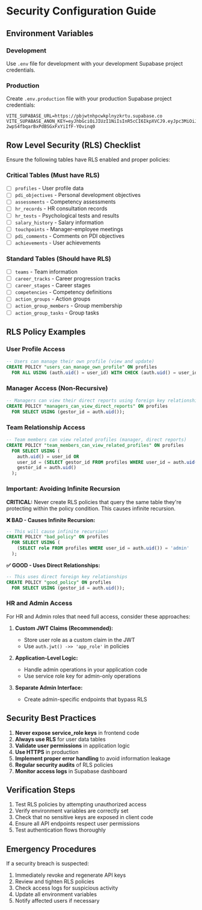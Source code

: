 # Security Configuration Guide

## Environment Variables

### Development
Use `.env` file for development with your development Supabase project credentials.

### Production
Create `.env.production` file with your production Supabase project credentials:

```env
VITE_SUPABASE_URL=https://pbjwtnhpcwkplnyzkrtu.supabase.co
VITE_SUPABASE_ANON_KEY=eyJhbGciOiJIUzI1NiIsInR5cCI6IkpXVCJ9.eyJpc3MiOiJzdXBhYmFzZSIsInJlZiI6InBiand0bmhwY3drcGxueXprcnR1Iiwicm9sZSI6ImFub24iLCJpYXQiOjE3NTYzMDE3OTMsImV4cCI6MjA3MTg3Nzc5M30.yisHwRskz-2wpS4fbqarBxPdBSGxFxYiIfF-YOvinq0
```

## Row Level Security (RLS) Checklist

Ensure the following tables have RLS enabled and proper policies:

### Critical Tables (Must have RLS)
- [ ] `profiles` - User profile data
- [ ] `pdi_objectives` - Personal development objectives
- [ ] `assessments` - Competency assessments
- [ ] `hr_records` - HR consultation records
- [ ] `hr_tests` - Psychological tests and results
- [ ] `salary_history` - Salary information
- [ ] `touchpoints` - Manager-employee meetings
- [ ] `pdi_comments` - Comments on PDI objectives
- [ ] `achievements` - User achievements

### Standard Tables (Should have RLS)
- [ ] `teams` - Team information
- [ ] `career_tracks` - Career progression tracks
- [ ] `career_stages` - Career stages
- [ ] `competencies` - Competency definitions
- [ ] `action_groups` - Action groups
- [ ] `action_group_members` - Group membership
- [ ] `action_group_tasks` - Group tasks

## RLS Policy Examples

### User Profile Access
```sql
-- Users can manage their own profile (view and update)
CREATE POLICY "users_can_manage_own_profile" ON profiles
  FOR ALL USING (auth.uid() = user_id) WITH CHECK (auth.uid() = user_id);
```

### Manager Access (Non-Recursive)
```sql
-- Managers can view their direct reports using foreign key relationship
CREATE POLICY "managers_can_view_direct_reports" ON profiles
  FOR SELECT USING (gestor_id = auth.uid());
```

### Team Relationship Access
```sql
-- Team members can view related profiles (manager, direct reports)
CREATE POLICY "team_members_can_view_related_profiles" ON profiles
  FOR SELECT USING (
    auth.uid() = user_id OR
    user_id = (SELECT gestor_id FROM profiles WHERE user_id = auth.uid() LIMIT 1) OR
    gestor_id = auth.uid()
  );
```

### Important: Avoiding Infinite Recursion

**CRITICAL:** Never create RLS policies that query the same table they're protecting within the policy condition. This causes infinite recursion.

**❌ BAD - Causes Infinite Recursion:**
```sql
-- This will cause infinite recursion!
CREATE POLICY "bad_policy" ON profiles
  FOR SELECT USING (
    (SELECT role FROM profiles WHERE user_id = auth.uid()) = 'admin'
  );
```

**✅ GOOD - Uses Direct Relationships:**
```sql
-- This uses direct foreign key relationships
CREATE POLICY "good_policy" ON profiles
  FOR SELECT USING (gestor_id = auth.uid());
```

### HR and Admin Access

For HR and Admin roles that need full access, consider these approaches:

1. **Custom JWT Claims (Recommended):**
   - Store user role as a custom claim in the JWT
   - Use `auth.jwt() ->> 'app_role'` in policies

2. **Application-Level Logic:**
   - Handle admin operations in your application code
   - Use service role key for admin-only operations

3. **Separate Admin Interface:**
   - Create admin-specific endpoints that bypass RLS

## Security Best Practices

1. **Never expose service_role keys** in frontend code
2. **Always use RLS** for user data tables
3. **Validate user permissions** in application logic
4. **Use HTTPS** in production
5. **Implement proper error handling** to avoid information leakage
6. **Regular security audits** of RLS policies
7. **Monitor access logs** in Supabase dashboard

## Verification Steps

1. Test RLS policies by attempting unauthorized access
2. Verify environment variables are correctly set
3. Check that no sensitive keys are exposed in client code
4. Ensure all API endpoints respect user permissions
5. Test authentication flows thoroughly

## Emergency Procedures

If a security breach is suspected:

1. Immediately revoke and regenerate API keys
2. Review and tighten RLS policies
3. Check access logs for suspicious activity
4. Update all environment variables
5. Notify affected users if necessary